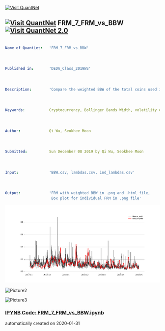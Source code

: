 [<img src="https://github.com/QuantLet/Styleguide-and-FAQ/blob/master/pictures/banner.png" width="888" alt="Visit QuantNet">](http://quantlet.de/)

## [<img src="https://github.com/QuantLet/Styleguide-and-FAQ/blob/master/pictures/qloqo.png" alt="Visit QuantNet">](http://quantlet.de/) **FRM_7_FRM_vs_BBW** [<img src="https://github.com/QuantLet/Styleguide-and-FAQ/blob/master/pictures/QN2.png" width="60" alt="Visit QuantNet 2.0">](http://quantlet.de/)

```yaml

Name of QuantLet:   'FRM_7_FRM_vs_BBW'



Published in:       'DEDA_Class_2019WS'



Description:        'Compare the weighted BBW of the total coins used in the analysis to FRM Crypto and get the boxplot of individual lambdas(individual FRM for each coin)'

        

Keywords:           Cryptocurrency, Bollinger Bands Width, volatility of hourly price, risk measure, FRM Crypto,box plot



Author:             Qi Wu, Seokhee Moon



Submitted:          Sun December 08 2019 by Qi Wu, Seokhee Moon



Input:              'BBW.csv, lambdas.csv, ind_lambdas.csv'
                    

                               
Output:             'FRM with weighted BBW in .png and .html file,
                     Box plot for individual FRM in .png file'

```

![Picture1](FRM%20with%20weighted%20BBW.png)

![Picture2](boxplot.png)

![Picture3](boxplot_cut.png)

### [IPYNB Code: FRM_7_FRM_vs_BBW.ipynb](FRM_7_FRM_vs_BBW.ipynb)


automatically created on 2020-01-31